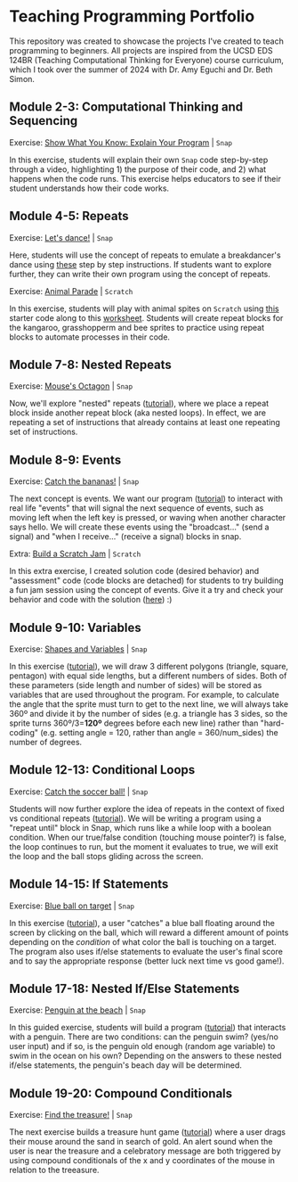 # Teaching Programming Portfolio

This repository was created to showcase the projects I've created to teach programming to beginners. All projects are inspired from the UCSD EDS 124BR (Teaching Computational Thinking for Everyone) course curriculum, which I took over the summer of 2024 with Dr. Amy Eguchi and Dr. Beth Simon.

## Module 2-3: Computational Thinking and Sequencing
Exercise: [Show What You Know: Explain Your Program](https://drive.google.com/file/d/1tjNx8lQaYlel7A3gLto-HLlDvkDts2Yp/view?usp=sharing) | `Snap`

In this exercise, students will explain their own `Snap` code step-by-step through a video, highlighting 1) the purpose of their code, and 2) what happens when the code runs. This exercise helps educators to see if their student understands how their code works.

## Module 4-5: Repeats
Exercise: [Let's dance!](https://drive.google.com/file/d/16Ps4hDjKPVM__x40imGJtkPKZB6iAUx6/view?usp=sharing) | `Snap`

Here, students will use the concept of repeats to emulate a breakdancer's dance using [these](https://docs.google.com/presentation/d/1bqlijPZWJLNByw8xqjSNAwBiC_wigLFMJ59T49YgYMQ/edit#slide=id.p) step by step instructions. If students want to explore further, they can write their own program using the concept of repeats.

Exercise: [Animal Parade](https://drive.google.com/file/d/1bF6SyrSvgg9mY5MahdOElxH0GNinjiu2/view?usp=sharing) | `Scratch`

In this exercise, students will play with animal spites on `Scratch` using [this](https://scratch.mit.edu/projects/428258614/) starter code along to this [worksheet](https://docs.google.com/presentation/d/111ar9NiouOq5KzZDPYm6z3_6yi_A3aPdou49fr_sABI/edit#slide=id.g40f3bba36c_0_157). Students will create repeat blocks for the kangaroo, grasshopperm and bee sprites to practice using repeat blocks to automate processes in their code.

## Module 7-8: Nested Repeats
Exercise: [Mouse's Octagon](https://drive.google.com/file/d/1fj6Bwaphx_2KgJzQifOrBtZLs9oRNzdk/view?usp=sharing) | `Snap`

Now, we'll explore "nested" repeats ([tutorial](https://docs.google.com/presentation/d/13bEzhRNj80CD0LC7Wvi87OAp5uDGmugU0FjsnCYC4Pc/edit#slide=id.p)), where we place a repeat block inside another repeat block (aka nested loops). In effect, we are repeating a set of instructions that already contains at least one repeating set of instructions.

## Module 8-9: Events
Exercise: [Catch the bananas!](https://drive.google.com/file/d/1bRQwIL9-sRhcreVtnHnoPkT4M0of2Dfu/view?usp=sharing) | `Snap`

The next concept is events. We want our program ([tutorial](https://docs.google.com/presentation/d/1tbNxOKTPL_YlmywncLeoagH0eIMmeTNu5tCHpnrTeJI/edit)) to interact with real life "events" that will signal the next sequence of events, such as moving left when the left key is pressed, or waving when another character says hello. We will create these events using the "broadcast..." (send a signal) and "when I receive..." (receive a signal) blocks in snap.

Extra: [Build a Scratch Jam](https://scratch.mit.edu/projects/1047124125) | `Scratch`

In this extra exercise, I created solution code (desired behavior) and "assessment" code (code blocks are detached) for students to try building a fun jam session using the concept of events. Give it a try and check your behavior and code with the solution ([here](https://scratch.mit.edu/projects/1047116135)) :)

## Module 9-10: Variables
Exercise: [Shapes and Variables](https://drive.google.com/file/d/1x36uv0JgWbk99UcTC91mgMAef_qpvMAi/view?usp=sharing) | `Snap`

In this exercise ([tutorial](https://docs.google.com/presentation/d/1YrmOVNtmuV5ceOQ1c5YZOKTBxygId1ybK_hmSB53FKc/edit#slide=id.g38c37d85b4_1_58)), we will draw 3 different polygons (triangle, square, pentagon) with equal side lengths, but a different numbers of sides. Both of these parameters (side length and number of sides) will be stored as variables that are used throughout the program. For example, to calculate the angle that the sprite must turn to get to the next line, we will always take 360º and divide it by the number of sides (e.g. a triangle has 3 sides, so the sprite turns 360º/3=**120º** degrees before each new line) rather than "hard-coding" (e.g. setting angle = 120, rather than angle = 360/num_sides) the number of degrees.

## Module 12-13: Conditional Loops
Exercise: [Catch the soccer ball!](https://drive.google.com/file/d/12agc8QT0PNAKx3C3W0nf-9E2PgTMkJDb/view?usp=sharing) | `Snap`

Students will now further explore the idea of repeats in the context of fixed vs conditional repeats ([tutorial](https://docs.google.com/presentation/d/1KOzzsWnF4degMaABS0sJ5aq5c0vpf_RM4Hwig2RNuzA/edit#slide=id.p)). We will be writing a program using a "repeat until" block in Snap, which runs like a while loop with a boolean condition. When our true/false condition (touching mouse pointer?) is false, the loop continues to run, but the moment it evaluates to true, we will exit the loop and the ball stops gliding across the screen.

## Module 14-15: If Statements
Exercise: [Blue ball on target](https://drive.google.com/file/d/1TBErTGV2AGA3EDaSgsMhBWOxzhBTwUZE/view?usp=sharing) | `Snap`

In this exercise ([tutorial](https://docs.google.com/presentation/d/1EIT2hgYVM8Yd0YlwYF4scEXfn05p4JR2Y6qeqy2N2EE/edit#slide=id.g3cb4cf9de0_3_32)), a user "catches" a blue ball floating around the screen by clicking on the ball, which will reward a different amount of points depending on the *condition* of what color the ball is touching on a target. The program also uses if/else statements to evaluate the user's final score and to say the appropriate response (better luck next time vs good game!).

## Module 17-18: Nested If/Else Statements
Exercise: [Penguin at the beach](https://drive.google.com/file/d/1DmbgsBndGlg6e6XRjrVS55LXThKYE86w/view?usp=sharing) | `Snap`

In this guided exercise, students will build a program ([tutorial](https://docs.google.com/presentation/d/1MQaXM4f5AxX32DOrebqyh5bjMwGmJM2g7x5sIP9GNxM/edit#slide=id.g426d4b2d67_0_0)) that interacts with a penguin. There are two conditions: can the penguin swim? (yes/no user input) and if so, is the penguin old enough (random age variable) to swim in the ocean on his own? Depending on the answers to these nested if/else statements, the penguin's beach day will be determined.

## Module 19-20: Compound Conditionals
Exercise: [Find the treasure!](LINK) | `Snap`

The next exercise builds a treasure hunt game ([tutorial](https://docs.google.com/presentation/d/1cVhvJXIw8y6CyRRYnND6UqskH10YbkU3chBYQtR5CEA/edit#slide=id.p)) where a user drags their mouse around the sand in search of gold. An alert sound when the user is near the treasure and a celebratory message are both triggered by using compound conditionals of the x and y coordinates of the mouse in relation to the treeasure.
